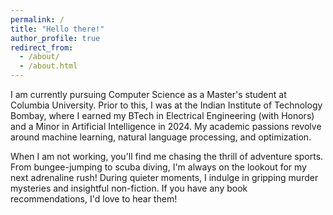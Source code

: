 ```yaml
---
permalink: /
title: "Hello there!"
author_profile: true
redirect_from: 
  - /about/
  - /about.html
---
```


I am currently pursuing Computer Science as a Master's student at Columbia University. Prior to this, I was at the Indian Institute of Technology Bombay, where I earned my BTech in Electrical Engineering (with Honors) and a Minor in Artificial Intelligence in 2024. My academic passions revolve around machine learning, natural language processing, and optimization.

When I am not working, you'll find me chasing the thrill of adventure sports. From bungee-jumping to scuba diving, I'm always on the lookout for my next adrenaline rush! During quieter moments, I indulge in gripping murder mysteries and insightful non-fiction. If you have any book recommendations, I'd love to hear them!





